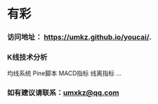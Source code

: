 # 有彩
### 访问地址： https://umkz.github.io/youcai/.
### K线技术分析
均线系统
Pine脚本
MACD指标
线离指标
...

### 如有建议请联系：umxkz@qq.com
